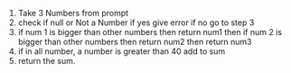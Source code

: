 1. Take 3 Numbers from prompt
2. check if null or Not a Number
    if yes give error
    if no go to step 3
3. if num 1 is bigger than other numbers then return num1
   then if num 2 is bigger than other numbers then return num2
   then return num3
4. if in all number, a number is greater than 40 add to sum
5. return the sum.
